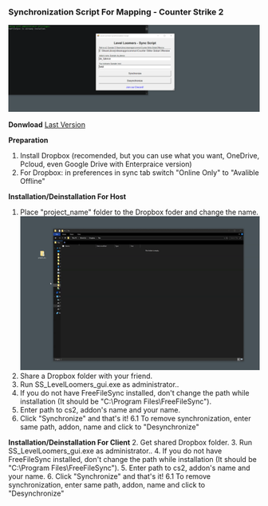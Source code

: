 ### Synchronization Script For Mapping - Counter Strike 2
![](https://github.com/dertwist/Cs2-Sync-Script/blob/24d83cf6fe3cd5f4edc678fc23067b974e4bf108/images/img_01.png)

**Donwload** [Last Version](https://github.com/dertwist/Cs2-Sync-Script/releases/tag/0.2)

**Preparation**
1. Install Dropbox (recomended, but you can use what you want, OneDrive, Pcloud, even Google Drive with Enterpraice version)
2. For Dropbox: in preferences in sync tab switch "Online Only" to "Avalible Offline"

**Installation/Deinstallation For Host**
1. Place "project_name" folder to the Dropbox foder and change the name.
![](https://github.com/dertwist/Cs2-Sync-Script/blob/652155268118e55a7e0190265b963266ab71289e/images/dem_01.gif)
2. Share a Dropbox folder with your friend.
3. Run SS_LevelLoomers_gui.exe as administrator..
4. If you do not have FreeFileSync installed, don't change the path while installation (It should be "C:\Program Files\FreeFileSync"). 
5. Enter path to cs2, addon's name and your name.
6. Click "Synchronize" and that's it!
6.1 To remove synchronization, enter same path, addon, name and click to "Desynchronize"

**Installation/Deinstallation For Client**
2. Get shared Dropbox folder.
3. Run SS_LevelLoomers_gui.exe as administrator..
4. If you do not have FreeFileSync installed, don't change the path while installation (It should be "C:\Program Files\FreeFileSync"). 
5. Enter path to cs2, addon's name and your name.
6. Click "Synchronize" and that's it!
6.1 To remove synchronization, enter same path, addon, name and click to "Desynchronize"


